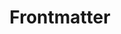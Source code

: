 ---
title: 'Frontmatter'
slug: '15'
authors:
  - sofi-hemmens
  - ariela-ventura
prev: '14'
next: '16'
number: 15
img: /imgs/2024/15.svg
---
